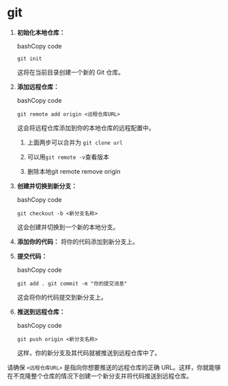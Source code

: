 # git

1. **初始化本地仓库：**

   bashCopy code

   `git init`

   这将在当前目录创建一个新的 Git 仓库。

2. **添加远程仓库：**

   bashCopy code

   `git remote add origin <远程仓库URL>`

   这会将远程仓库添加到你的本地仓库的远程配置中。

   1. 上面两步可以合并为 `git clone url`

   2. 可以用`git remote -v`查看版本

   3. 删除本地git remote remove origin

3. **创建并切换到新分支：**

   bashCopy code

   `git checkout -b <新分支名称>`

   这会创建并切换到一个新的本地分支。

4. **添加你的代码：** 将你的代码添加到新分支上。

5. **提交代码：**

   bashCopy code

   `git add . git commit -m "你的提交消息"`

   这会将你的代码提交到新分支上。

6. **推送到远程仓库：**

   bashCopy code

   `git push origin <新分支名称>`

   这样，你的新分支及其代码就被推送到远程仓库中了。

请确保 `<远程仓库URL>` 是指向你想要推送的远程仓库的正确 URL。这样，你就能够在不克隆整个仓库的情况下创建一个新分支并将代码推送到远程仓库。